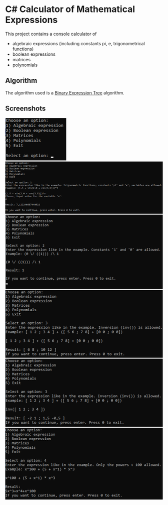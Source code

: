 # C# Calculator of Mathematical Expressions
This project contains a console calculator of 
- algebraic expressions (including constants pi, e, trigonometrical functions)
- boolean expressions
- matrices 
- polynomials

## Algorithm
The algorithm used is a [Binary Expression Tree](https://en.wikipedia.org/wiki/Binary_expression_tree) algorithm.

## Screenshots 
![1](1.png)
![2](2.png)
![3](3.png)
![4](4.png)
![5](5.png)
![6](6.png)
